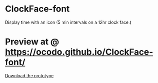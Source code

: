 # ClockFace-font

Display time with an icon (5 min intervals on a 12hr clock face.)

# Preview at @ https://ocodo.github.io/ClockFace-font/

[Download the prototype](clock-face-regular/ClockFace.ttf)
